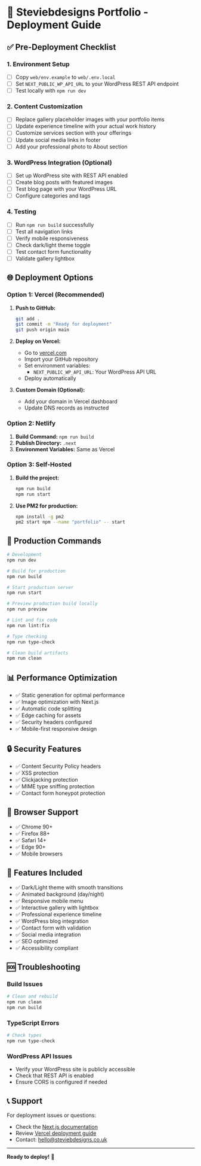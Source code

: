 # 🚀 Steviebdesigns Portfolio - Deployment Guide

## ✅ Pre-Deployment Checklist

### 1. Environment Setup
- [ ] Copy `web/env.example` to `web/.env.local`
- [ ] Set `NEXT_PUBLIC_WP_API_URL` to your WordPress REST API endpoint
- [ ] Test locally with `npm run dev`

### 2. Content Customization
- [ ] Replace gallery placeholder images with your portfolio items
- [ ] Update experience timeline with your actual work history
- [ ] Customize services section with your offerings
- [ ] Update social media links in footer
- [ ] Add your professional photo to About section

### 3. WordPress Integration (Optional)
- [ ] Set up WordPress site with REST API enabled
- [ ] Create blog posts with featured images
- [ ] Test blog page with your WordPress URL
- [ ] Configure categories and tags

### 4. Testing
- [ ] Run `npm run build` successfully
- [ ] Test all navigation links
- [ ] Verify mobile responsiveness
- [ ] Check dark/light theme toggle
- [ ] Test contact form functionality
- [ ] Validate gallery lightbox

## 🌐 Deployment Options

### Option 1: Vercel (Recommended)

1. **Push to GitHub:**
   ```bash
   git add .
   git commit -m "Ready for deployment"
   git push origin main
   ```

2. **Deploy on Vercel:**
   - Go to [vercel.com](https://vercel.com)
   - Import your GitHub repository
   - Set environment variables:
     - `NEXT_PUBLIC_WP_API_URL`: Your WordPress API URL
   - Deploy automatically

3. **Custom Domain (Optional):**
   - Add your domain in Vercel dashboard
   - Update DNS records as instructed

### Option 2: Netlify

1. **Build Command:** `npm run build`
2. **Publish Directory:** `.next`
3. **Environment Variables:** Same as Vercel

### Option 3: Self-Hosted

1. **Build the project:**
   ```bash
   npm run build
   npm run start
   ```

2. **Use PM2 for production:**
   ```bash
   npm install -g pm2
   pm2 start npm --name "portfolio" -- start
   ```

## 🔧 Production Commands

```bash
# Development
npm run dev

# Build for production
npm run build

# Start production server
npm run start

# Preview production build locally
npm run preview

# Lint and fix code
npm run lint:fix

# Type checking
npm run type-check

# Clean build artifacts
npm run clean
```

## 📊 Performance Optimization

- ✅ Static generation for optimal performance
- ✅ Image optimization with Next.js
- ✅ Automatic code splitting
- ✅ Edge caching for assets
- ✅ Security headers configured
- ✅ Mobile-first responsive design

## 🔒 Security Features

- ✅ Content Security Policy headers
- ✅ XSS protection
- ✅ Clickjacking protection
- ✅ MIME type sniffing protection
- ✅ Contact form honeypot protection

## 📱 Browser Support

- ✅ Chrome 90+
- ✅ Firefox 88+
- ✅ Safari 14+
- ✅ Edge 90+
- ✅ Mobile browsers

## 🎨 Features Included

- ✅ Dark/Light theme with smooth transitions
- ✅ Animated background (day/night)
- ✅ Responsive mobile menu
- ✅ Interactive gallery with lightbox
- ✅ Professional experience timeline
- ✅ WordPress blog integration
- ✅ Contact form with validation
- ✅ Social media integration
- ✅ SEO optimized
- ✅ Accessibility compliant

## 🆘 Troubleshooting

### Build Issues
```bash
# Clean and rebuild
npm run clean
npm run build
```

### TypeScript Errors
```bash
# Check types
npm run type-check
```

### WordPress API Issues
- Verify your WordPress site is publicly accessible
- Check that REST API is enabled
- Ensure CORS is configured if needed

## 📞 Support

For deployment issues or questions:
- Check the [Next.js documentation](https://nextjs.org/docs)
- Review [Vercel deployment guide](https://vercel.com/docs)
- Contact: hello@steviebdesigns.co.uk

---

**Ready to deploy!** 🎉
